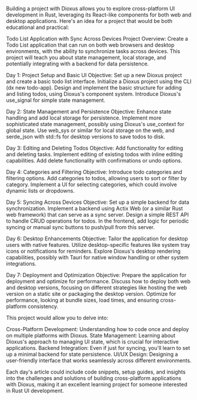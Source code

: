 Building a project with Dioxus allows you to explore cross-platform UI development in Rust, leveraging its React-like components for both web and desktop applications. Here's an idea for a project that would be both educational and practical:

Todo List Application with Sync Across Devices
Project Overview: Create a Todo List application that can run on both web browsers and desktop environments, with the ability to synchronize tasks across devices. This project will teach you about state management, local storage, and potentially integrating with a backend for data persistence.

Day 1: Project Setup and Basic UI
Objective: Set up a new Dioxus project and create a basic todo list interface.
Initialize a Dioxus project using the CLI (dx new todo-app).
Design and implement the basic structure for adding and listing todos, using Dioxus's component system.
Introduce Dioxus's use_signal for simple state management.

Day 2: State Management and Persistence
Objective: Enhance state handling and add local storage for persistence.
Implement more sophisticated state management, possibly using Dioxus's use_context for global state.
Use web_sys or similar for local storage on the web, and serde_json with std::fs for desktop versions to save todos to disk.

Day 3: Editing and Deleting Todos
Objective: Add functionality for editing and deleting tasks.
Implement editing of existing todos with inline editing capabilities.
Add delete functionality with confirmations or undo options.

Day 4: Categories and Filtering
Objective: Introduce todo categories and filtering options.
Add categories to todos, allowing users to sort or filter by category.
Implement a UI for selecting categories, which could involve dynamic lists or dropdowns.

Day 5: Syncing Across Devices
Objective: Set up a simple backend for data synchronization.
Implement a backend using Actix Web (or a similar Rust web framework) that can serve as a sync server.
Design a simple REST API to handle CRUD operations for todos.
In the frontend, add logic for periodic syncing or manual sync buttons to push/pull from this server.

Day 6: Desktop Enhancements
Objective: Tailor the application for desktop users with native features.
Utilize desktop-specific features like system tray icons or notifications for reminders.
Explore Dioxus's desktop rendering capabilities, possibly with Tauri for native window handling or other system integrations.

Day 7: Deployment and Optimization
Objective: Prepare the application for deployment and optimize for performance.
Discuss how to deploy both web and desktop versions, focusing on different strategies like hosting the web version on a static site or packaging the desktop version.
Optimize for performance, looking at bundle sizes, load times, and ensuring cross-platform consistency.

This project would allow you to delve into:

Cross-Platform Development: Understanding how to code once and deploy on multiple platforms with Dioxus.
State Management: Learning about Dioxus's approach to managing UI state, which is crucial for interactive applications.
Backend Integration: Even if just for syncing, you'll learn to set up a minimal backend for state persistence.
UI/UX Design: Designing a user-friendly interface that works seamlessly across different environments.

Each day's article could include code snippets, setup guides, and insights into the challenges and solutions of building cross-platform applications with Dioxus, making it an excellent learning project for someone interested in Rust UI development.